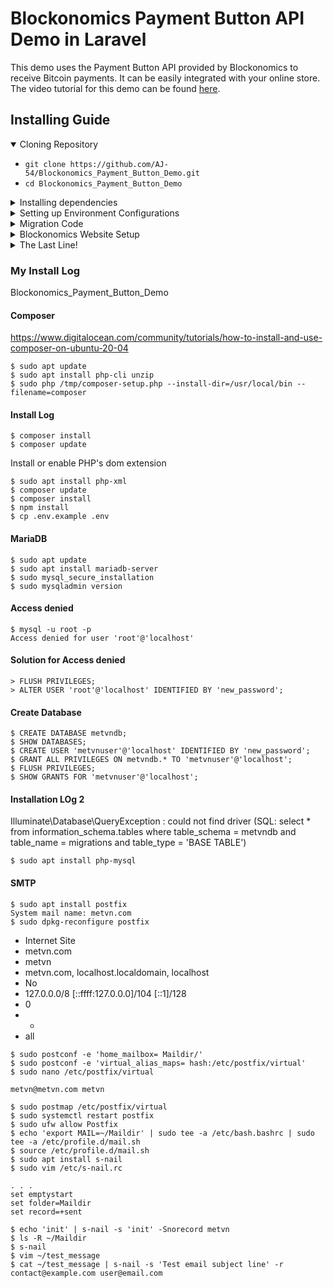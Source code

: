 # Blockonomics Payment Button API Demo in Laravel

This demo uses the Payment Button API provided by Blockonomics to receive Bitcoin payments. It can be easily integrated with your online store. The video tutorial for this demo can be found [here]( https://www.youtube.com/watch?v=1sE2r5tDkNY).

## Installing Guide

<details open>
<summary> Cloning Repository </summary>

* `git clone https://github.com/AJ-54/Blockonomics_Payment_Button_Demo.git`
* `cd Blockonomics_Payment_Button_Demo`

</details>

<details>
<summary> Installing dependencies </summary>

* `composer install`
* `npm install`
* `cp .env.example .env`
* `php artisan key:generate`
* By now, you have installed all the dependencies and also created copy of the .env file.

</details>

<details>
<summary> Setting up Environment Configurations </summary>

* In the .env file, add database information to allow Laravel to connect to the database, fill in the `DB_HOST`, `DB_PORT`, `DB_DATABASE`, `DB_USERNAME`, and `DB_PASSWORD` options to match the credentials of the local database you created. 
* Place your Blockonomics API Key in the `Blockonomics_API` field. This will allow us to run migrations in the next step.

</details>

<details>
<summary> Migration Code </summary>

* `php artisan migrate`
* `php artisan storage:link`

</details>

<details>
<summary> Blockonomics Website Setup </summary>

* Create your Blockonomics Account- [here](https://www.blockonomics.co/merchants?ref=hPga3rGcrDj45w1C2jzkDMUPGBkCRYxNE6)
* Create your payment button from [here](https://www.blockonomics.co/merchants) by going to PAYMENT BUTTONS/URL tab. Get the button code to paste in the html page from step 01.
* Head to [this line](https://github.com/AJ-54/Blockonomics_Payment_Button_Demo/blob/main/resources/views/home.blade.php#L44) and replace the payment button code with your code.
* Go to `OPTIONS` in the PAYMENT BUTTONS/URL tab on [this page](https://www.blockonomics.co/merchants#/page3). You need to setup the `ORDER HOOK URL` and `Redirection URL`.
* To test the code locally, follow instructions from [this](https://www.youtube.com/watch?v=6Ydk32avIgo) video and make sure to place the `<domain>/receive` as your order hook url and `<domain>/home` as redirection url. Here `<domain>` is the domain you get from reverse proxy (Ngrok/localtunnel).
* Please make sure you are using `http` and not `https`. Your domain would be in `https` but place `http` URL in the order hook url and redirection url. 
* Make sure to save your changes!

</details>

<details>
<summary> The Last Line! </summary>

* `php artisan serve`

<p> Now you are all set to locally run the demo! </p>

</details>


### My Install Log

Blockonomics_Payment_Button_Demo

#### Composer
https://www.digitalocean.com/community/tutorials/how-to-install-and-use-composer-on-ubuntu-20-04
```
$ sudo apt update
$ sudo apt install php-cli unzip
$ sudo php /tmp/composer-setup.php --install-dir=/usr/local/bin --filename=composer
```
#### Install Log
```
$ composer install
$ composer update
```
 Install or enable PHP's dom extension
 ```
 $ sudo apt install php-xml
 $ composer update
 $ composer install
 $ npm install
 $ cp .env.example .env
 ```
#### MariaDB
```
$ sudo apt update
$ sudo apt install mariadb-server
$ sudo mysql_secure_installation
$ sudo mysqladmin version
```
#### Access denied
```
$ mysql -u root -p
Access denied for user 'root'@'localhost'
```

#### Solution for Access denied
```
> FLUSH PRIVILEGES;
> ALTER USER 'root'@'localhost' IDENTIFIED BY 'new_password';
```

#### Create Database
```
$ CREATE DATABASE metvndb;
$ SHOW DATABASES;
$ CREATE USER 'metvnuser'@'localhost' IDENTIFIED BY 'new_password';
$ GRANT ALL PRIVILEGES ON metvndb.* TO 'metvnuser'@'localhost';
$ FLUSH PRIVILEGES;
$ SHOW GRANTS FOR 'metvnuser'@'localhost';
```

#### Installation LOg 2
Illuminate\Database\QueryException  : could not find driver (SQL: select * from information_schema.tables where table_schema = metvndb and table_name = migrations and table_type = 'BASE TABLE')
```
$ sudo apt install php-mysql
```

#### SMTP 
```
$ sudo apt install postfix
System mail name: metvn.com
$ sudo dpkg-reconfigure postfix
```
* Internet Site
* metvn.com
* metvn
* metvn.com, localhost.localdomain, localhost
* No
* 127.0.0.0/8 [::ffff:127.0.0.0]/104 [::1]/128 
* 0
* +
* all
```
$ sudo postconf -e 'home_mailbox= Maildir/'
$ sudo postconf -e 'virtual_alias_maps= hash:/etc/postfix/virtual'
$ sudo nano /etc/postfix/virtual
```
```
metvn@metvn.com metvn
```
```
$ sudo postmap /etc/postfix/virtual
$ sudo systemctl restart postfix
$ sudo ufw allow Postfix
$ echo 'export MAIL=~/Maildir' | sudo tee -a /etc/bash.bashrc | sudo tee -a /etc/profile.d/mail.sh
$ source /etc/profile.d/mail.sh
$ sudo apt install s-nail
$ sudo vim /etc/s-nail.rc
```
```
. . .
set emptystart
set folder=Maildir
set record=+sent
```
```
$ echo 'init' | s-nail -s 'init' -Snorecord metvn
$ ls -R ~/Maildir
$ s-nail
$ vim ~/test_message
$ cat ~/test_message | s-nail -s 'Test email subject line' -r contact@example.com user@email.com

```
